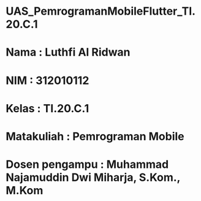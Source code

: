 # UAS_PemrogramanMobileFlutter_TI.20.C.1

# Nama            : Luthfi Al Ridwan
# NIM             : 312010112
# Kelas           : TI.20.C.1
# Matakuliah      : Pemrograman Mobile
# Dosen pengampu  : Muhammad Najamuddin Dwi Miharja, S.Kom., M.Kom
